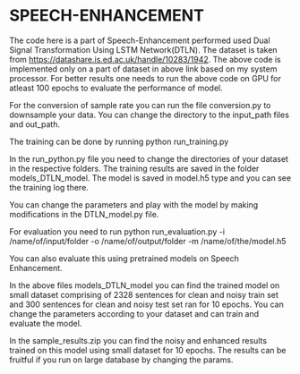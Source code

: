 # SPEECH-ENHANCEMENT
The code here is a part of Speech-Enhancement performed used Dual Signal Transformation Using LSTM Network(DTLN).
The dataset is taken from https://datashare.is.ed.ac.uk/handle/10283/1942.
The above code is implemented only on a part of dataset in above link based on my system processor.
For better results one needs to run the above code on GPU for atleast 100 epochs to evaluate the performance of model.

For the conversion of sample rate you can run the file conversion.py to downsample your data. You can change the directory to the input_path files and out_path.


The training can be done by running
python run_training.py

In the run_python.py file you need to change the directories of your dataset in the respective folders. The training results are saved in the folder models_DTLN_model. The model is saved in model.h5 type and you can see the training log there.

You can change the parameters and play with the model by making modifications in the DTLN_model.py file.

For evaluation you need to run
python run_evaluation.py -i /name/of/input/folder -o /name/of/output/folder -m /name/of/the/model.h5

You can also evaluate this using pretrained models on Speech Enhancement.

In the above files models_DTLN_model you can find the trained model on small dataset comprising of 2328 sentences for clean and noisy train set and 300 sentences for clean and noisy test set ran for 10 epochs.
You can change the parameters according to your dataset and can train and evaluate the model.

In the sample_results.zip you can find the noisy and enhanced results trained on this model using small dataset for 10 epochs.
The results can be fruitful if you run on large database by changing the params.
